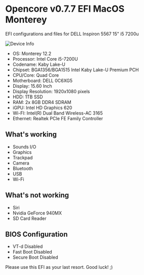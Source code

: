 # Opencore v0.7.7 EFI MacOS Monterey
EFI configurations and files for DELL Inspiron 5567 15" i5 7200u

![Device Info](https://i.ibb.co/9pkhL63/Screenshot-2022-01-30-00-33-40.png)

* OS: Monterey 12.2
* Processor: Intel Core i5-7200U
* Codename: Kaby Lake-U
* Chipset: BGA1356/BGA1515 Intel Kaby Lake-U Premium PCH
* CPU/Core: Quad Core
* Motherboard: DELL 0C6XG5
* Display: 15.60 Inch
* Display Resolution: 1920x1080 pixels
* HDD: 1TB SSD
* RAM: 2x 8GB DDR4 SDRAM
* iGPU: Intel HD Graphics 620
* Wi-FI: Intel(R) Dual Band Wireless-AC 3165
* Ethernet: Realtek PCIe FE Family Controller

## What's working
- Sounds I/O
- Graphics
- Trackpad
- Camera
- Bluetooth
- USB
- Wi-Fi

## What's not working
- Siri
- Nvidia GeForce 940MX
- SD Card Reader

## BIOS Configuration
- VT-d Disabled
- Fast Boot Disabled
- Secure Boot Disabled

Please use this EFI as your last resort. Good luck! ;)
